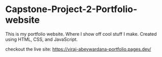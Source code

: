 # Capstone-Project-2-Portfolio-website
This is my portfolio website. Where I show off cool stuff I make. Created using HTML, CSS, and JavaScript.

checkout the live site: https://viraj-abeywardana-portfolio.pages.dev/
